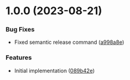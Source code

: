 # 1.0.0 (2023-08-21)


### Bug Fixes

* Fixed semantic release command ([a998a8e](https://github.com/eakcize/ddev-timescaledb/commit/a998a8e951ba04f288faa9c6e4d54a6a21a6bffb))


### Features

* Initial implementation ([089b42e](https://github.com/eakcize/ddev-timescaledb/commit/089b42e4831c6899601cdc889a7ddd14600e00f2))

